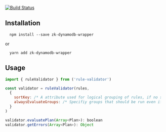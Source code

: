 [![Build Status](https://travis-ci.org/fiddep/swedish-ssn.png)](https://travis-ci.org/fiddep/swedish-ssn)

## Installation

```
  npm install --save zk-dynamodb-wrapper
```

or

```
  yarn add zk-dynamodb-wrapper
```

## Usage

```javascript
import { ruleValidator } from ('rule-validator')

const validator = ruleValidator(rules,
  {
    sortKey: /* A attribute used for logical grouping of rules, if no sortKey is provided all rules will be run */
    alwaysEvaluateGroups: /* Specifiy groups that should be run even if they are not part of the grouping provided by sortKey */
  }
)

validator.evaluatePlan(Array<Plan>): boolean
validator.getErrors(Array<Plan>): Object
```
